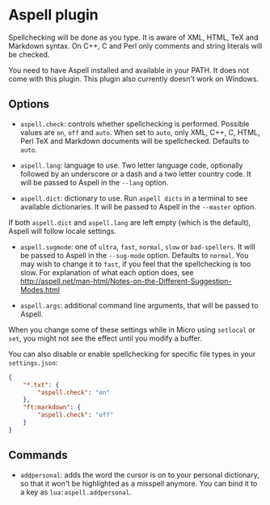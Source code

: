 # Aspell plugin

Spellchecking will be done as you type. It is aware of XML, HTML, TeX and
Markdown syntax. On C++, C and Perl only comments and string literals will be
checked.

You need to have Aspell installed and available in your PATH. It does not come
with this plugin. This plugin also currently doesn't work on Windows.

## Options

* `aspell.check`: controls whether spellchecking is performed. Possible values
   are `on`, `off` and `auto`. When set to `auto`, only XML, C++, C, HTML, Perl
   TeX and Markdown documents will be spellchecked. Defaults to `auto`.

* `aspell.lang`: language to use. Two letter language code, optionally followed
   by an underscore or a dash and a two letter country code. It will be passed
   to Aspell in the `--lang` option.

* `aspell.dict`: dictionary to use. Run `aspell dicts` in a terminal to see
   available dictionaries. It will be passed to Aspell in the `--master` option.

If both `aspell.dict` and `aspell.lang` are left empty (which is the default),
Aspell will follow locale settings.

* `aspell.sugmode`: one of `ultra`, `fast`, `normal`, `slow` or `bad-spellers`.
   It will be passed to Aspell in the `--sug-mode` option. Defaults to `normal`.
   You may wish to change it to `fast`, if you feel that the spellchecking is
   too slow. For explanation of what each option does, see
   http://aspell.net/man-html/Notes-on-the-Different-Suggestion-Modes.html

* `aspell.args`: additional command line arguments, that will be passed to
   Aspell.

When you change some of these settings while in Micro using `setlocal` or
`set`, you might not see the effect until you modify a buffer.

You can also disable or enable spellchecking for specific file types in your
`settings.json`:

```json
{
    "*.txt": {
        "aspell.check": "on"
    },
    "ft:markdown": {
        "aspell.check": "off"
    }
}
```

## Commands

* `addpersonal`: adds the word the cursor is on to your personal dictionary, so
   that it won't be highlighted as a misspell anymore. You can bind it to a key
   as `lua:aspell.addpersonal`.
